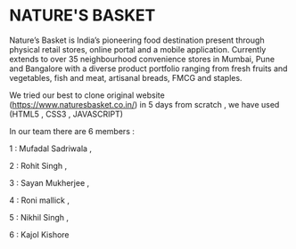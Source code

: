 
# NATURE'S BASKET

Nature’s Basket is India’s pioneering food destination present through physical retail stores, online portal and a mobile application. Currently extends to over 35 neighbourhood convenience stores in Mumbai, Pune and Bangalore with a diverse product portfolio ranging from fresh fruits and vegetables, fish and meat, artisanal breads, FMCG and staples.

We tried our best to clone original website (https://www.naturesbasket.co.in/) in 5 days 
from scratch , we have used (HTML5 , CSS3 , JAVASCRIPT)

In our team there are 6 members :

1 : Mufadal Sadriwala ,

2 : Rohit Singh , 

3 : Sayan Mukherjee , 

4 : Roni mallick , 

5 : Nikhil Singh , 

6 : Kajol Kishore

